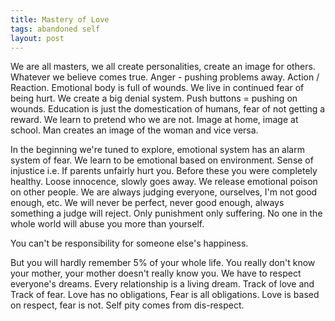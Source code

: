 ```yaml
---
title: Mastery of Love
tags: abandoned self
layout: post
---
```


We are all masters, we all create personalities, create an image for others.  Whatever we believe comes true.  Anger - pushing problems away.  Action / Reaction.  Emotional body is full of wounds.  We live in continued fear of being hurt.  We create a big denial system.  Push buttons = pushing on wounds.  Education is just the domestication of humans, fear of not getting a reward.  We learn to pretend who we are not.  Image at home, image at school.  Man creates an image of the woman and vice versa.  

In the beginning we're tuned to explore, emotional system has an alarm system of fear.   We learn to be emotional based on environment. Sense of injustice i.e. If parents unfairly hurt you.  Before these you were completely healthy.  Loose innocence, slowly goes away.  We release emotional poison on other people.  We are always judging everyone, ourselves, I'm not good enough, etc.  We will never be perfect, never good enough, always something a judge will reject.  Only punishment only suffering.  No one in the whole world will abuse you more than yourself.  

You can't be responsibility for someone else's happiness.

But you will hardly remember 5% of your whole life.  You really don't know your mother, your mother doesn't really know you.  We have to respect everyone's dreams.  Every relationship is a living dream.  Track of love and Track of fear.  Love has no obligations, Fear is all obligations.  Love  is based on respect, fear is not.  Self pity comes from dis-respect.  